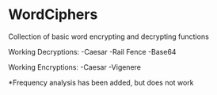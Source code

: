 # WordCiphers
Collection of basic word encrypting and decrypting functions

Working Decryptions:
  -Caesar
  -Rail Fence
  -Base64
  
Working Encryptions:
  -Caesar
  -Vigenere
  
*Frequency analysis has been added, but does not work
